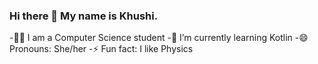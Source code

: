 ### Hi there 👋 My name is Khushi. 

-👩‍💻 I am a Computer Science student
-🌱 I’m currently learning Kotlin 
-😄 Pronouns: She/her
-⚡ Fun fact: I like Physics

<!--
**khushi-1108/khushi-1108** is a ✨ _special_ ✨ repository because its `README.md` (this file) appears on your GitHub profile.

Here are some ideas to get you started:

- 👩‍💻 I am a Computer Science student 
- 🌱 I’m currently learning Kotlin 
- 😄 Pronouns: She/her
- ⚡ Fun fact: I like Physics
-->
